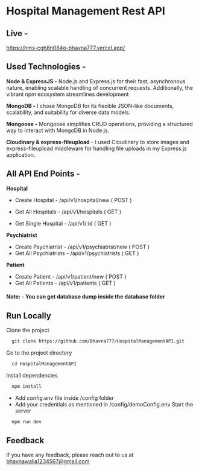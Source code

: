 # Hospital Management Rest API 

## Live -
https://hms-cgh8n084o-bhavna777.vercel.app/ 

## Used Technologies - 
**Node & ExpressJS -**  Node.js and Express.js for their fast, asynchronous nature, enabling scalable handling of concurrent requests. Additionally, the vibrant npm ecosystem streamlines development

**MongoDB -** I chose MongoDB for its flexible JSON-like documents, scalability, and suitability for diverse data models.

**Mongoose -** Mongoose simplifies CRUD operations, providing a structured way to interact with MongoDB in Node.js.

**Cloudinary & express-fileupload** - I used Cloudinary to store images and express-fileupload middleware for handling file uploads in my Express.js application.


## All API End Points - 
**Hospital**
  
- Create Hospital -  /api/v1/hospital/new ( POST )

- Get All Hospitals - /api/v1/hospitals ( GET )

- Get Single Hospital - /api/v1/:id ( GET )

**Psychiatrist**

- Create Psychiatrist - /api/v1/psychiatrist/new ( POST )
- Get All Psychiatrists - /api/v1/psychiatrists ( GET )

**Patient**

- Create Patient - /api/v1/patient/new ( POST )
- Get All Patients - /api/v1/patients ( GET )

#### Note: - You can get database dump inside the database folder


## Run Locally

Clone the project

```bash
  git clone https://github.com/Bhavna777/HospitalManagementAPI.git
```

Go to the project directory

```bash
  cd HospitalManagementAPI
```

Install dependencies

```bash
  npm install
```

- Add config.env file inside /config folder
- Add your credentials as mentioned in /config/demoConfig.env
Start the server

```bash
  npm run dev
```

## Feedback

If you have any feedback, please reach out to us at bhavnawalia1234567@gmail.com
